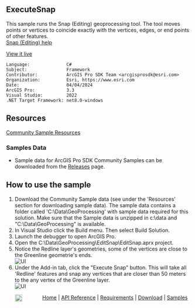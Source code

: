 ## ExecuteSnap

<!-- TODO: Write a brief abstract explaining this sample -->
This sample runs the Snap (Editing) geoprocessing tool.  The tool moves points or vertices to coincide exactly with the vertices, edges, or end points of other features.   
[Snap (Editing) help](https://pro.arcgis.com/en/pro-app/latest/tool-reference/editing/snap.htm)  
  


<a href="https://pro.arcgis.com/en/pro-app/sdk/" target="_blank">View it live</a>

<!-- TODO: Fill this section below with metadata about this sample-->
```
Language:              C#
Subject:               Framework
Contributor:           ArcGIS Pro SDK Team <arcgisprosdk@esri.com>
Organization:          Esri, https://www.esri.com
Date:                  04/04/2024
ArcGIS Pro:            3.3
Visual Studio:         2022
.NET Target Framework: net8.0-windows
```

## Resources

[Community Sample Resources](https://github.com/Esri/arcgis-pro-sdk-community-samples#resources)

### Samples Data

* Sample data for ArcGIS Pro SDK Community Samples can be downloaded from the [Releases](https://github.com/Esri/arcgis-pro-sdk-community-samples/releases) page.  

## How to use the sample
<!-- TODO: Explain how this sample can be used. To use images in this section, create the image file in your sample project's screenshots folder. Use relative url to link to this image using this syntax: ![My sample Image](FacePage/SampleImage.png) -->
1. Download the Community Sample data (see under the 'Resources' section for downloading sample data).  The sample data contains a folder called 'C:\Data\GeoProcessing' with sample data required for this solution.  Make sure that the Sample data is unzipped in c:\data and "C:\Data\GeoProcessing" is available.
2. In Visual Studio click the Build menu. Then select Build Solution.    
3. Launch the debugger to open ArcGIS Pro.  
4. Open the C:\Data\GeoProcessing\EditSnap\EditSnap.aprx project.   
5. Notice the Redline layer's geometries, some of the vertices are close to the Greenline geometrie's ends.   
![UI](Screenshots/Redline.png)  
6. Under the Add-in tab, click the "Execute Snap" button.  This will take all 'Redline' features and snap any vertices that are closer than 50 meters to the any vertex of the Greenline layer.  
![UI](Screenshots/Snapped.png)  
  

<!-- End -->

&nbsp;&nbsp;&nbsp;&nbsp;&nbsp;&nbsp;<img src="https://esri.github.io/arcgis-pro-sdk/images/ArcGISPro.png"  alt="ArcGIS Pro SDK for Microsoft .NET Framework" height = "20" width = "20" align="top"  >
&nbsp;&nbsp;&nbsp;&nbsp;&nbsp;&nbsp;&nbsp;&nbsp;&nbsp;&nbsp;&nbsp;&nbsp;
[Home](https://github.com/Esri/arcgis-pro-sdk/wiki) | <a href="https://pro.arcgis.com/en/pro-app/latest/sdk/api-reference" target="_blank">API Reference</a> | [Requirements](https://github.com/Esri/arcgis-pro-sdk/wiki#requirements) | [Download](https://github.com/Esri/arcgis-pro-sdk/wiki#installing-arcgis-pro-sdk-for-net) | <a href="https://github.com/esri/arcgis-pro-sdk-community-samples" target="_blank">Samples</a>
